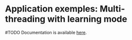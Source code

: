 # Application exemples: Multi-threading with learning mode
#TODO
Documentation is available [here](https://www.docs.niryo.com).